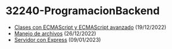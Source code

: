 # **32240-ProgramacionBackend**

- [Clases con ECMAScript y ECMAScript avanzado](1%20-%20Clases%20ECMAScript%20y%20ECMAScript%20avanzado/README.md) (19/12/2022)
- [Manejo de archivos](2%20-%20Manejo%20de%20archivos/README.md) (26/12/2022)
- [Servidor con Express](3%20-%20Servidor%20con%20Express/README.md) (09/01/2023)
